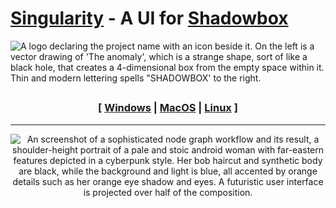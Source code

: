 

# [Singularity](#singularity) - A UI for [Shadowbox](https://github.com/darkshapes/sdbx)

![A logo declaring the project name with an icon beside it. On the left is a vector drawing of 'The anomaly', which is a strange shape, sort of like a black hole, that creates a 4-dimensional box from the empty space within it. Thin and modern lettering spells "SHADOWBOX' to the right.](https://github.com/user-attachments/assets/7ca16a7b-0826-4e1d-b6ac-e00c443d4777)

##

<div align="center"> 
  
 ### [ [Windows](https://github.com/darkshapes/sdbx/wiki/Windows-Manual-Installation) | [MacOS](https://github.com/darkshapes/sdbx/wiki-MacOS-Manual-Installation) | [Linux](https://github.com/darkshapes/sdbx/wiki/Linux-Manual-Installation) ]

<hr>

![An screenshot of a sophisticated node graph workflow and its result, a shoulder-height portrait of a pale and stoic android woman with far-eastern features depicted in a cyberpunk style. Her bob haircut and synthetic body are black, while the background and light is blue, all accented by orange details such as her orange eye shadow and eyes. A futuristic user interface is projected over half of the composition. ](https://github.com/user-attachments/assets/6e79bd1d-7dfa-4931-bcb9-4386b6d0128c)

</div>
